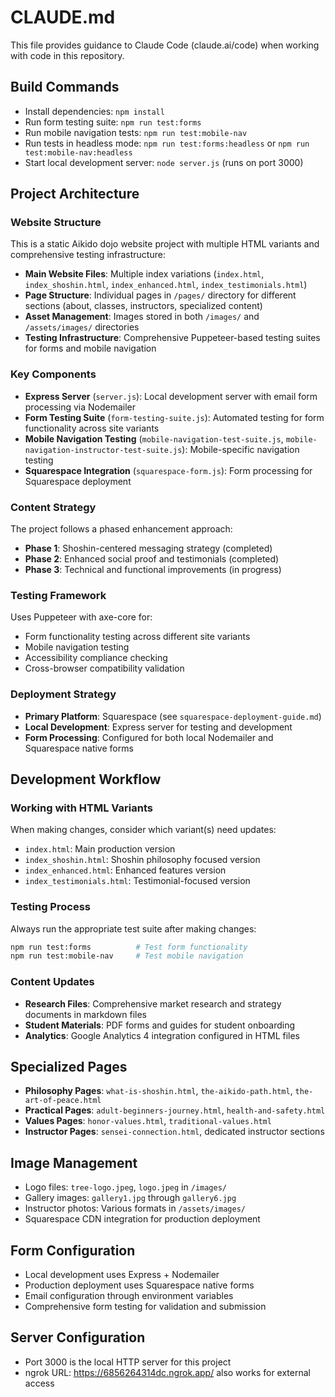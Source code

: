# CLAUDE.md

This file provides guidance to Claude Code (claude.ai/code) when working with code in this repository.

## Build Commands
- Install dependencies: `npm install`
- Run form testing suite: `npm run test:forms`
- Run mobile navigation tests: `npm run test:mobile-nav`
- Run tests in headless mode: `npm run test:forms:headless` or `npm run test:mobile-nav:headless`
- Start local development server: `node server.js` (runs on port 3000)

## Project Architecture

### Website Structure
This is a static Aikido dojo website project with multiple HTML variants and comprehensive testing infrastructure:

- **Main Website Files**: Multiple index variations (`index.html`, `index_shoshin.html`, `index_enhanced.html`, `index_testimonials.html`)
- **Page Structure**: Individual pages in `/pages/` directory for different sections (about, classes, instructors, specialized content)
- **Asset Management**: Images stored in both `/images/` and `/assets/images/` directories
- **Testing Infrastructure**: Comprehensive Puppeteer-based testing suites for forms and mobile navigation

### Key Components
- **Express Server** (`server.js`): Local development server with email form processing via Nodemailer
- **Form Testing Suite** (`form-testing-suite.js`): Automated testing for form functionality across site variants
- **Mobile Navigation Testing** (`mobile-navigation-test-suite.js`, `mobile-navigation-instructor-test-suite.js`): Mobile-specific navigation testing
- **Squarespace Integration** (`squarespace-form.js`): Form processing for Squarespace deployment

### Content Strategy
The project follows a phased enhancement approach:
- **Phase 1**: Shoshin-centered messaging strategy (completed)
- **Phase 2**: Enhanced social proof and testimonials (completed)  
- **Phase 3**: Technical and functional improvements (in progress)

### Testing Framework
Uses Puppeteer with axe-core for:
- Form functionality testing across different site variants
- Mobile navigation testing
- Accessibility compliance checking
- Cross-browser compatibility validation

### Deployment Strategy
- **Primary Platform**: Squarespace (see `squarespace-deployment-guide.md`)
- **Local Development**: Express server for testing and development
- **Form Processing**: Configured for both local Nodemailer and Squarespace native forms

## Development Workflow

### Working with HTML Variants
When making changes, consider which variant(s) need updates:
- `index.html`: Main production version
- `index_shoshin.html`: Shoshin philosophy focused version
- `index_enhanced.html`: Enhanced features version
- `index_testimonials.html`: Testimonial-focused version

### Testing Process
Always run the appropriate test suite after making changes:
```bash
npm run test:forms          # Test form functionality
npm run test:mobile-nav     # Test mobile navigation
```

### Content Updates
- **Research Files**: Comprehensive market research and strategy documents in markdown files
- **Student Materials**: PDF forms and guides for student onboarding
- **Analytics**: Google Analytics 4 integration configured in HTML files

## Specialized Pages
- **Philosophy Pages**: `what-is-shoshin.html`, `the-aikido-path.html`, `the-art-of-peace.html`
- **Practical Pages**: `adult-beginners-journey.html`, `health-and-safety.html`
- **Values Pages**: `honor-values.html`, `traditional-values.html`
- **Instructor Pages**: `sensei-connection.html`, dedicated instructor sections

## Image Management
- Logo files: `tree-logo.jpeg`, `logo.jpeg` in `/images/`
- Gallery images: `gallery1.jpg` through `gallery6.jpg`
- Instructor photos: Various formats in `/assets/images/`
- Squarespace CDN integration for production deployment

## Form Configuration
- Local development uses Express + Nodemailer
- Production deployment uses Squarespace native forms
- Email configuration through environment variables
- Comprehensive form testing for validation and submission

## Server Configuration
- Port 3000 is the local HTTP server for this project
- ngrok URL: https://6856264314dc.ngrok.app/ also works for external access